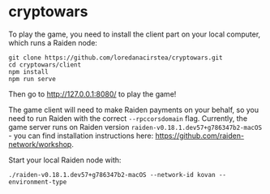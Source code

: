 # cryptowars

To play the game, you need to install the client part on your local computer, which runs a Raiden node:

```
git clone https://github.com/loredanacirstea/cryptowars.git
cd cryptowars/client
npm install
npm run serve
```

Then go to http://127.0.0.1:8080/ to play the game!

The game client will need to make Raiden payments on your behalf, so you need to run Raiden with the correct `--rpccorsdomain` flag.
Currently, the game server runs on Raiden version `raiden-v0.18.1.dev57+g786347b2-macOS` - you can find installation instructions here: https://github.com/raiden-network/workshop.

Start your local Raiden node with:

```
./raiden-v0.18.1.dev57+g786347b2-macOS --network-id kovan --environment-type 